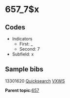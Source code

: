 # 657\_7$x

## Codes

-   Indicators
    -   First: \_
    -   Second: 7
-   Subfield: x

## Sample bibs

13301620 [Quicksearch](https://search.library.yale.edu/catalog/13301620) [VXWS](http://prodorbis.library.yale.edu:7014/vxws/GetHoldingsService?bibId=13301620)

**Parent topic:**[657](../../tags/657/657.md)

